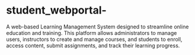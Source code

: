# student_webportal-
A web-based Learning Management System designed to streamline online education and training. This platform allows administrators to manage users, instructors to create and manage courses, and students to enroll, access content, submit assignments, and track their learning progress.
